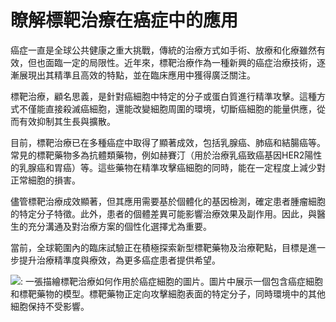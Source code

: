 # 瞭解標靶治療在癌症中的應用

癌症一直是全球公共健康之重大挑戰，傳統的治療方式如手術、放療和化療雖然有效，但也面臨一定的局限性。近年來，標靶治療作為一種新興的癌症治療技術，逐漸展現出其精準且高效的特點，並在臨床應用中獲得廣泛關注。

標靶治療，顧名思義，是針對癌細胞中特定的分子或蛋白質進行精準攻擊。這種方式不僅能直接殺滅癌細胞，還能改變細胞周圍的環境，切斷癌細胞的能量供應，從而有效抑制其生長與擴散。

目前，標靶治療已在多種癌症中取得了顯著成效，包括乳腺癌、肺癌和結腸癌等。常見的標靶藥物多為抗體類藥物，例如赫賽汀（用於治療乳癌致癌基因HER2陽性的乳腺癌和胃癌）等。這些藥物在精準攻擊癌細胞的同時，能在一定程度上減少對正常細胞的損害。

儘管標靶治療成效顯著，但其應用需要基於個體化的基因檢測，確定患者腫瘤細胞的特定分子特徵。此外，患者的個體差異可能影響治療效果及副作用。因此，與醫生的充分溝通及對治療方案的個性化選擇尤為重要。

當前，全球範圍內的臨床試驗正在積極探索新型標靶藥物及治療靶點，目標是進一步提升治療精準度與療效，為更多癌症患者提供希望。

![: 一張描繪標靶治療如何作用於癌症細胞的圖片。圖片中展示一個包含癌症細胞和標靶藥物的模型。標靶藥物正定向攻擊細胞表面的特定分子，同時環境中的其他細胞保持不受影響。](https://i.imgur.com/M2vVkpf.jpeg)